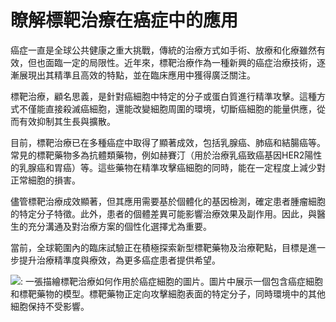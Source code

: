 # 瞭解標靶治療在癌症中的應用

癌症一直是全球公共健康之重大挑戰，傳統的治療方式如手術、放療和化療雖然有效，但也面臨一定的局限性。近年來，標靶治療作為一種新興的癌症治療技術，逐漸展現出其精準且高效的特點，並在臨床應用中獲得廣泛關注。

標靶治療，顧名思義，是針對癌細胞中特定的分子或蛋白質進行精準攻擊。這種方式不僅能直接殺滅癌細胞，還能改變細胞周圍的環境，切斷癌細胞的能量供應，從而有效抑制其生長與擴散。

目前，標靶治療已在多種癌症中取得了顯著成效，包括乳腺癌、肺癌和結腸癌等。常見的標靶藥物多為抗體類藥物，例如赫賽汀（用於治療乳癌致癌基因HER2陽性的乳腺癌和胃癌）等。這些藥物在精準攻擊癌細胞的同時，能在一定程度上減少對正常細胞的損害。

儘管標靶治療成效顯著，但其應用需要基於個體化的基因檢測，確定患者腫瘤細胞的特定分子特徵。此外，患者的個體差異可能影響治療效果及副作用。因此，與醫生的充分溝通及對治療方案的個性化選擇尤為重要。

當前，全球範圍內的臨床試驗正在積極探索新型標靶藥物及治療靶點，目標是進一步提升治療精準度與療效，為更多癌症患者提供希望。

![: 一張描繪標靶治療如何作用於癌症細胞的圖片。圖片中展示一個包含癌症細胞和標靶藥物的模型。標靶藥物正定向攻擊細胞表面的特定分子，同時環境中的其他細胞保持不受影響。](https://i.imgur.com/M2vVkpf.jpeg)